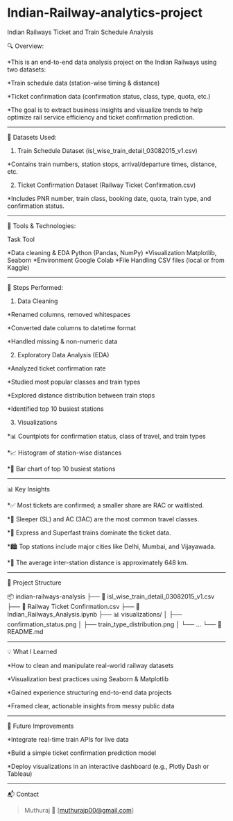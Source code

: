 # Indian-Railway-analytics-project

Indian Railways Ticket and Train Schedule Analysis

🔍 Overview:

*This is an end-to-end data analysis project on the Indian Railways using two datasets:

*Train schedule data (station-wise timing & distance)

*Ticket confirmation data (confirmation status, class, type, quota, etc.)


*The goal is to extract business insights and visualize trends to help optimize rail service efficiency and ticket confirmation prediction.


---

📁 Datasets Used:

1. Train Schedule Dataset (isl_wise_train_detail_03082015_v1.csv)

*Contains train numbers, station stops, arrival/departure times, distance, etc.



2. Ticket Confirmation Dataset (Railway Ticket Confirmation.csv)

*Includes PNR number, train class, booking date, quota, train type, and confirmation status.





---

🧪 Tools & Technologies:

Task	Tool

*Data cleaning & EDA	Python (Pandas, NumPy)
*Visualization	Matplotlib, Seaborn
*Environment	Google Colab
*File Handling	CSV files (local or from Kaggle)



---

🧹 Steps Performed:

1. Data Cleaning

*Renamed columns, removed whitespaces

*Converted date columns to datetime format

*Handled missing & non-numeric data


2. Exploratory Data Analysis (EDA)

*Analyzed ticket confirmation rate

*Studied most popular classes and train types

*Explored distance distribution between train stops

*Identified top 10 busiest stations


3. Visualizations

*📊 Countplots for confirmation status, class of travel, and train types

*📈 Histogram of station-wise distances

*📍 Bar chart of top 10 busiest stations



---

📊 Key Insights

*✅ Most tickets are confirmed; a smaller share are RAC or waitlisted.

*🛌 Sleeper (SL) and AC (3AC) are the most common travel classes.

*🚄 Express and Superfast trains dominate the ticket data.

*🏙️ Top stations include major cities like Delhi, Mumbai, and Vijayawada.

*🧭 The average inter-station distance is approximately 648 km.



---

📁 Project Structure

📦 indian-railways-analysis
├── 📄 isl_wise_train_detail_03082015_v1.csv
├── 📄 Railway Ticket Confirmation.csv
├── 📓 Indian_Railways_Analysis.ipynb
├── 📊 visualizations/
│   ├── confirmation_status.png
│   ├── train_type_distribution.png
│   └── ...
└── 📄 README.md


---

💡 What I Learned

*How to clean and manipulate real-world railway datasets

*Visualization best practices using Seaborn & Matplotlib

*Gained experience structuring end-to-end data projects

*Framed clear, actionable insights from messy public data



---

🔗 Future Improvements

*Integrate real-time train APIs for live data

*Build a simple ticket confirmation prediction model

*Deploy visualizations in an interactive dashboard (e.g., Plotly Dash or Tableau)



---

📬 Contact

> Muthuraj
📧 [muthurajp00@gmail.com]
